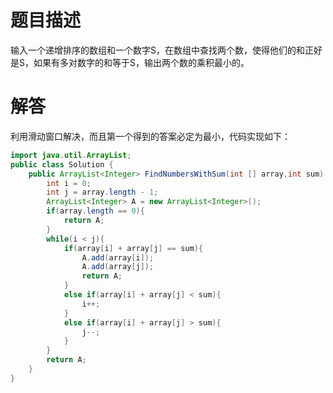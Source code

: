 # 题目描述
输入一个递增排序的数组和一个数字S，在数组中查找两个数，使得他们的和正好是S，如果有多对数字的和等于S，输出两个数的乘积最小的。

# 解答
利用滑动窗口解决，而且第一个得到的答案必定为最小，代码实现如下：
```java
import java.util.ArrayList;
public class Solution {
    public ArrayList<Integer> FindNumbersWithSum(int [] array,int sum) {
        int i = 0;
        int j = array.length - 1;
        ArrayList<Integer> A = new ArrayList<Integer>();
        if(array.length == 0){
            return A;
        }
        while(i < j){
            if(array[i] + array[j] == sum){
                A.add(array[i]);
                A.add(array[j]);
                return A;
            }
            else if(array[i] + array[j] < sum){
                i++;
            }
            else if(array[i] + array[j] > sum){
                j--;
            }            
        }
        return A;
    }
}
```
